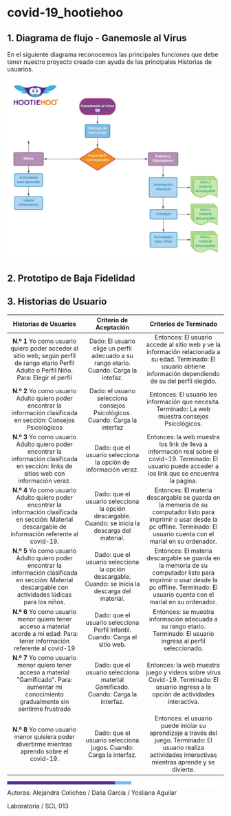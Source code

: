 # covid-19_hootiehoo

## 1. Diagrama de flujo - Ganemosle al Virus

En el siguiente diagrama reconocemos las principales funciones que debe tener nuestro proyecto creado con ayuda de las principales Historias de usuarios.

![Diagrama](src/Img/Diagrama-GAV.png)

## 2. Prototipo de Baja Fidelidad

## 3. Historias de Usuario

|                                                                   			**Historias de Usuarios** 		                                                                  |                                      			**Criterio de Aceptación** 		                                     |                                                                                			**Criterios de Terminado** 		                                                                              |
|:-------------------------------------------------------------------------------------------------------------------------------------------------------------:|:----------------------------------------------------------------------------------------------------:|:---------------------------------------------------------------------------------------------------------------------------------------------------------------------------------------:|
|  			**N.º 1** Yo 			como usuario quiero poder acceder al sitio web, según perfil de 			rango etario Perfil Adulto o  Perfil Niño. Para: Elegir el 			perfil 		              |  			Dado: El usuario elige un 			perfil adecuado a su rango etario. Cuando: Carga la intefaz.  			 		           |  			Entonces: El usuario accede 			al sitio web y ve la información relacionada a su edad. 			Terminado: El usuario obtiene información dependiendo de su del 			perfil elegido. 		                   |
|  			**N.º 2** Yo 			como usuario Adulto quiero poder encontrar la información 			clasificada en sección: Consejos Psicológicos 		                                        |  			Dado: el usuario selecciona 			consejos Psicológicos. Cuando:  Carga la interfaz  			 		                    |  			Entonces: El usuario lee 			información que necesita. Terminado: La web muestra consejos 			Psicológicos. 		                                                                                   |
|  			**N.º 3** Yo 			como usuario Adulto quiero poder encontrar la información 			clasificada en sección: links de sitios web con información 			veraz. 		                   |  			Dado: que el usuario 			selecciona la opción de información veraz.  			 		                                  |  			Entonces: la web muestra 			los link de lleva a información real sobre el covid-19. 			Terminado: El usuario puede acceder a los link que se encuentra la 			página. 		                           |
|  			**N.º 4** Yo 			como usuario Adulto quiero poder encontrar la información 			clasificada en sección: Material descargable de información 			referente al covid-19. 		   |  			Dado: que el usuario 			selecciona la opción descargable. Cuando: se inicia la descarga 			del material. 		 |  			Entonces: El materia 			descargable se guarda en la memoria de su computador listo para 			imprimir o usar desde la pc offline. Terminado: El usuario cuenta 			con el marial en su ordenador. 		 |
|  			**N.º 5** Yo 			como usuario Adulto quiero poder encontrar la información 			clasificada en sección: Material descargable con actividades 			lúdicas para los niños. 		 |  			Dado: que el usuario 			selecciona la opción descargable. Cuando: se inicia la descarga 			del material. 		 |  			Entonces: El materia 			descargable se guarda en la memoria de su computador listo para 			imprimir o usar desde la pc offline. Terminado: El usuario cuenta 			con el marial en su ordenador. 		 |
|  			**N.º 6** Yo 			como usuario menor quiero tener acceso a material acorde a mi 			edad:  Para: tener información referente al covid-19 		                             |  			Dado: que el usuario 			selecciona Perfil Infantil. Cuando: Carga el sitio web. 		                       |  			Entonces: se muestra 			información adecuada a su rango etario. Terminado: El usuario 			ingresa al perfil seleccionado. 		                                                                    |
|  			**N.º 7** Yo 			como usuario menor quiero tener acceso a material "Gamificado". 			 Para: aumentar mi conocimiento gradualmente sin sentirme 			frustrado 		            |  			Dado: que el usuario 			selecciona material Gamificado. Cuando: Carga la interfaz. 		                    |  			Entonces: la web muestra 			juego y videos sobre virus Covid-19. Terminado: El usuario ingresa 			a la opción de actividades interactiva. 		                                                   |
|  			**N.º 8** Yo 			como usuario menor quisiera poder divertirme mientras aprendo 			sobre el covid-19. 		                                                               |  			Dado: que el usuario 			selecciona jugos. Cuando: Carga la interfaz. 		                                  |  			Entonces: el usuario puede 			iniciar su aprendizaje a través del juego. Terminado: El usuario 			realiza actividades interactivas mientras aprende y se divierte.  			   			 		                     |

![Footer](src/Img/footerHootieHoo.jpg)
Autoras: Alejandra Colicheo / Dalia García / Yosliana Aguilar

Laboratoria / SCL 013 